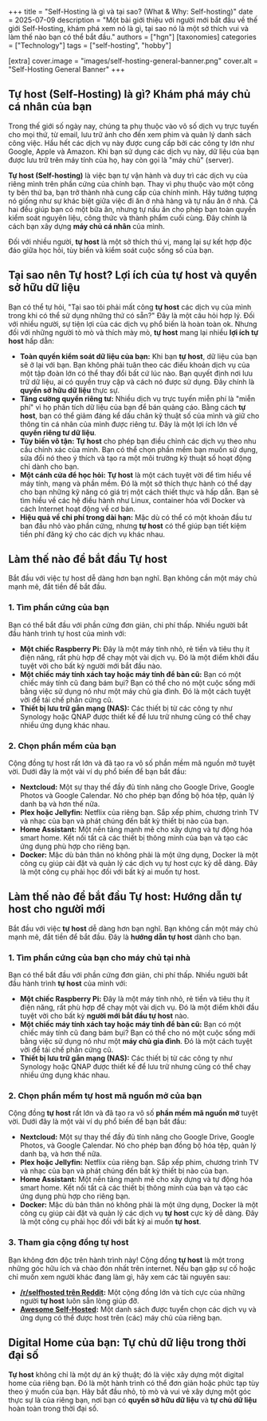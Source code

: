 +++
title = "Self-Hosting là gì và tại sao? (What & Why: Self-hosting)"
date = 2025-07-09
description = "Một bài giới thiệu với người mới bắt đầu về thế giới Self-Hosting, khám phá xem nó là gì, tại sao nó là một sở thích vui và làm thế nào bạn có thể bắt đầu."
authors = ["hgn"]
[taxonomies]
categories = ["Technology"]
tags = ["self-hosting", "hobby"]

[extra]
cover.image = "images/self-hosting-general-banner.png"
cover.alt = "Self-Hosting General Banner"
+++

## Tự host (Self-Hosting) là gì? Khám phá máy chủ cá nhân của bạn

Trong thế giới số ngày nay, chúng ta phụ thuộc vào vô số dịch vụ trực tuyến cho mọi thứ, từ email, lưu trữ ảnh cho đến xem phim và quản lý danh sách công việc. Hầu hết các dịch vụ này được cung cấp bởi các công ty lớn như Google, Apple và Amazon. Khi bạn sử dụng các dịch vụ này, dữ liệu của bạn được lưu trữ trên máy tính của họ, hay còn gọi là "máy chủ" (server).

**Tự host (Self-hosting)** là việc bạn tự vận hành và duy trì các dịch vụ của riêng mình trên phần cứng của chính bạn. Thay vì phụ thuộc vào một công ty bên thứ ba, bạn trở thành nhà cung cấp của chính mình. Hãy tưởng tượng nó giống như sự khác biệt giữa việc đi ăn ở nhà hàng và tự nấu ăn ở nhà. Cả hai đều giúp bạn có một bữa ăn, nhưng tự nấu ăn cho phép bạn toàn quyền kiểm soát nguyên liệu, công thức và thành phẩm cuối cùng. Đây chính là cách bạn xây dựng **máy chủ cá nhân** của mình.

Đối với nhiều người, **tự host** là một sở thích thú vị, mang lại sự kết hợp độc đáo giữa học hỏi, tùy biến và kiểm soát cuộc sống số của bạn.

## Tại sao nên Tự host? Lợi ích của tự host và quyền sở hữu dữ liệu

Bạn có thể tự hỏi, "Tại sao tôi phải mất công **tự host** các dịch vụ của mình trong khi có thể sử dụng những thứ có sẵn?" Đây là một câu hỏi hợp lý. Đối với nhiều người, sự tiện lợi của các dịch vụ phổ biến là hoàn toàn ok. Nhưng đối với những người tò mò và thích mày mò, **tự host** mang lại nhiều **lợi ích tự host** hấp dẫn:

*   **Toàn quyền kiểm soát dữ liệu của bạn:** Khi bạn **tự host**, dữ liệu của bạn sẽ ở lại với bạn. Bạn không phải tuân theo các điều khoản dịch vụ của một tập đoàn lớn có thể thay đổi bất cứ lúc nào. Bạn quyết định nơi lưu trữ dữ liệu, ai có quyền truy cập và cách nó được sử dụng. Đây chính là **quyền sở hữu dữ liệu** thực sự.
*   **Tăng cường quyền riêng tư:** Nhiều dịch vụ trực tuyến miễn phí là "miễn phí" vì họ phân tích dữ liệu của bạn để bán quảng cáo. Bằng cách **tự host**, bạn có thể giảm đáng kể dấu chân kỹ thuật số của mình và giữ cho thông tin cá nhân của mình được riêng tư. Đây là một lợi ích lớn về **quyền riêng tư dữ liệu**.
*   **Tùy biến vô tận:** **Tự host** cho phép bạn điều chỉnh các dịch vụ theo nhu cầu chính xác của mình. Bạn có thể chọn phần mềm bạn muốn sử dụng, sửa đổi nó theo ý thích và tạo ra một môi trường kỹ thuật số hoạt động chỉ dành cho bạn.
*   **Một cánh cửa để học hỏi:** **Tự host** là một cách tuyệt vời để tìm hiểu về máy tính, mạng và phần mềm. Đó là một sở thích thực hành có thể dạy cho bạn những kỹ năng có giá trị một cách thiết thực và hấp dẫn. Bạn sẽ tìm hiểu về các hệ điều hành như Linux, container hóa với Docker và cách Internet hoạt động về cơ bản.
*   **Hiệu quả về chi phí trong dài hạn:** Mặc dù có thể có một khoản đầu tư ban đầu nhỏ vào phần cứng, nhưng **tự host** có thể giúp bạn tiết kiệm tiền phí đăng ký cho các dịch vụ khác nhau.

## Làm thế nào để bắt đầu Tự host

Bắt đầu với việc tự host dễ dàng hơn bạn nghĩ. Bạn không cần một máy chủ mạnh mẽ, đắt tiền để bắt đầu.

### 1. Tìm phần cứng của bạn

Bạn có thể bắt đầu với phần cứng đơn giản, chi phí thấp. Nhiều người bắt đầu hành trình tự host của mình với:

*   **Một chiếc Raspberry Pi:** Đây là một máy tính nhỏ, rẻ tiền và tiêu thụ ít điện năng, rất phù hợp để chạy một vài dịch vụ. Đó là một điểm khởi đầu tuyệt vời cho bất kỳ người mới bắt đầu nào.
*   **Một chiếc máy tính xách tay hoặc máy tính để bàn cũ:** Bạn có một chiếc máy tính cũ đang bám bụi? Bạn có thể cho nó một cuộc sống mới bằng việc sử dụng nó như một máy chủ gia đình. Đó là một cách tuyệt vời để tái chế phần cứng cũ.
*   **Thiết bị lưu trữ gắn mạng (NAS):** Các thiết bị từ các công ty như Synology hoặc QNAP được thiết kế để lưu trữ nhưng cũng có thể chạy nhiều ứng dụng khác nhau.

### 2. Chọn phần mềm của bạn

Cộng đồng tự host rất lớn và đã tạo ra vô số phần mềm mã nguồn mở tuyệt vời. Dưới đây là một vài ví dụ phổ biến để bạn bắt đầu:

*   **Nextcloud:** Một sự thay thế đầy đủ tính năng cho Google Drive, Google Photos và Google Calendar. Nó cho phép bạn đồng bộ hóa tệp, quản lý danh bạ và hơn thế nữa.
*   **Plex hoặc Jellyfin:** Netflix của riêng bạn. Sắp xếp phim, chương trình TV và nhạc của bạn và phát chúng đến bất kỳ thiết bị nào của bạn.
*   **Home Assistant:** Một nền tảng mạnh mẽ cho xây dựng và tự động hóa smart home. Kết nối tất cả các thiết bị thông minh của bạn và tạo các ứng dụng phù hợp cho riêng bạn.
*   **Docker:** Mặc dù bản thân nó không phải là một ứng dụng, Docker là một công cụ giúp cài đặt và quản lý các dịch vụ tự host cực kỳ dễ dàng. Đây là một công cụ phải học đối với bất kỳ ai muốn tự host.

## Làm thế nào để bắt đầu Tự host: Hướng dẫn tự host cho người mới

Bắt đầu với việc **tự host** dễ dàng hơn bạn nghĩ. Bạn không cần một máy chủ mạnh mẽ, đắt tiền để bắt đầu. Đây là **hướng dẫn tự host** dành cho bạn.

### 1. Tìm phần cứng của bạn cho máy chủ tại nhà

Bạn có thể bắt đầu với phần cứng đơn giản, chi phí thấp. Nhiều người bắt đầu hành trình **tự host** của mình với:

*   **Một chiếc Raspberry Pi:** Đây là một máy tính nhỏ, rẻ tiền và tiêu thụ ít điện năng, rất phù hợp để chạy một vài dịch vụ. Đó là một điểm khởi đầu tuyệt vời cho bất kỳ **người mới bắt đầu tự host** nào.
*   **Một chiếc máy tính xách tay hoặc máy tính để bàn cũ:** Bạn có một chiếc máy tính cũ đang bám bụi? Bạn có thể cho nó một cuộc sống mới bằng việc sử dụng nó như một **máy chủ gia đình**. Đó là một cách tuyệt vời để tái chế phần cứng cũ.
*   **Thiết bị lưu trữ gắn mạng (NAS):** Các thiết bị từ các công ty như Synology hoặc QNAP được thiết kế để lưu trữ nhưng cũng có thể chạy nhiều ứng dụng khác nhau.

### 2. Chọn phần mềm tự host mã nguồn mở của bạn

Cộng đồng **tự host** rất lớn và đã tạo ra vô số **phần mềm mã nguồn mở** tuyệt vời. Dưới đây là một vài ví dụ phổ biến để bạn bắt đầu:

*   **Nextcloud:** Một sự thay thế đầy đủ tính năng cho Google Drive, Google Photos, và Google Calendar. Nó cho phép bạn đồng bộ hóa tệp, quản lý danh bạ, và hơn thế nữa.
*   **Plex hoặc Jellyfin:** Netflix của riêng bạn. Sắp xếp phim, chương trình TV và nhạc của bạn và phát chúng đến bất kỳ thiết bị nào của bạn.
*   **Home Assistant:** Một nền tảng mạnh mẽ cho xây dựng và tự động hóa smart home. Kết nối tất cả các thiết bị thông minh của bạn và tạo các ứng dụng phù hợp cho riêng bạn.
*   **Docker:** Mặc dù bản thân nó không phải là một ứng dụng, Docker là một công cụ giúp cài đặt và quản lý các dịch vụ **tự host** cực kỳ dễ dàng. Đây là một công cụ phải học đối với bất kỳ ai muốn **tự host**.

### 3. Tham gia cộng đồng tự host

Bạn không đơn độc trên hành trình này! Cộng đồng **tự host** là một trong những góc hữu ích và chào đón nhất trên internet. Nếu bạn gặp sự cố hoặc chỉ muốn xem người khác đang làm gì, hãy xem các tài nguyên sau:

*   **[/r/selfhosted trên Reddit](https://www.reddit.com/r/selfhosted/):** Một cộng đồng lớn và tích cực của những người **tự host** luôn sẵn lòng giúp đỡ.
*   **[Awesome Self-Hosted](https://github.com/awesome-selfhosted/awesome-selfhosted):** Một danh sách được tuyển chọn các dịch vụ và ứng dụng có thể được host trên (các) máy chủ của riêng bạn.

## Digital Home của bạn: Tự chủ dữ liệu trong thời đại số

**Tự host** không chỉ là một dự án kỹ thuật; đó là việc xây dựng một digital home của riêng bạn. Đó là một hành trình có thể đơn giản hoặc phức tạp tùy theo ý muốn của bạn. Hãy bắt đầu nhỏ, tò mò và vui vẻ xây dựng một góc thực sự là của riêng bạn, nơi bạn có **quyền sở hữu dữ liệu** và **tự chủ dữ liệu** hoàn toàn trong thời đại số.
